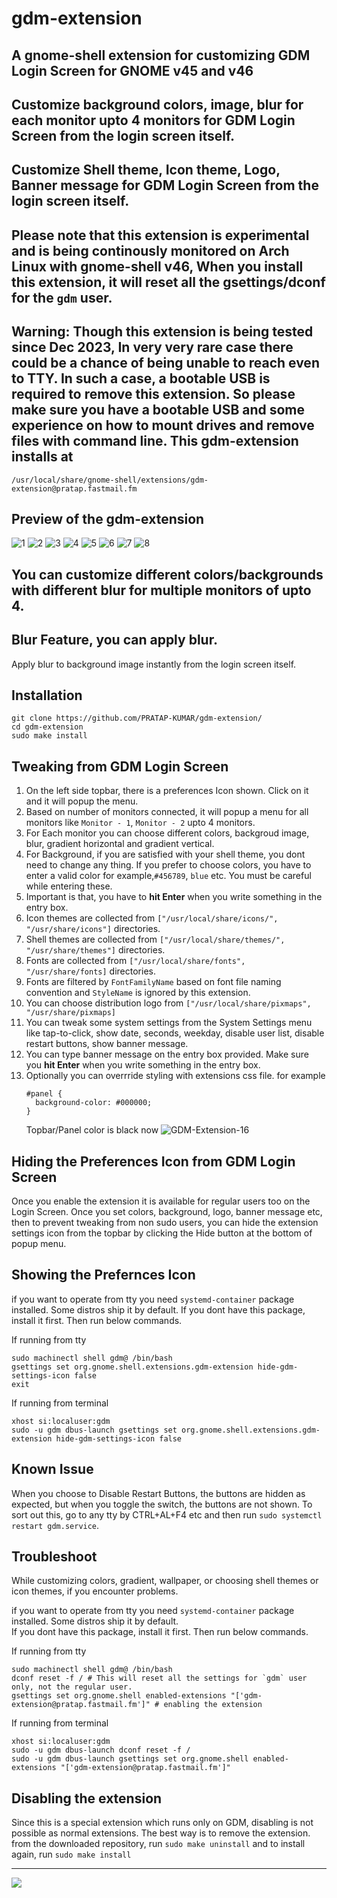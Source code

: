 ﻿# gdm-extension
## A gnome-shell extension for customizing GDM Login Screen for GNOME v45 and v46

## Customize background colors, image, blur for each monitor upto 4 monitors for GDM Login Screen from the login screen itself.
## Customize Shell theme, Icon theme, Logo, Banner message for GDM Login Screen from the login screen itself.

## Please note that this extension is experimental and is being continously monitored on Arch Linux with gnome-shell v46, When you install this extension, it will reset all the gsettings/dconf for the  **`gdm`**  user.

## Warning: Though this extension is being tested since Dec 2023, In very very rare case there could be a chance of being unable to reach even to TTY. In such a case, a bootable USB is required to remove this extension. So please make sure you have a bootable USB and some experience on how to mount drives and remove files with command line. This gdm-extension installs at 
```
/usr/local/share/gnome-shell/extensions/gdm-extension@pratap.fastmail.fm
```

## Preview of the gdm-extension

![1](https://github.com/PRATAP-KUMAR/gdm-extension/assets/40719899/5575a0ea-677b-41e1-aea6-0215209dd1eb)
![2](https://github.com/PRATAP-KUMAR/gdm-extension/assets/40719899/f6d13533-9407-4f18-b2db-449702e78c59)
![3](https://github.com/PRATAP-KUMAR/gdm-extension/assets/40719899/4e1e9f75-6174-479b-94bd-7437380af435)
![4](https://github.com/PRATAP-KUMAR/gdm-extension/assets/40719899/3b6a6b85-fd95-4edf-a8f7-869ce21b34d3)
![5](https://github.com/PRATAP-KUMAR/gdm-extension/assets/40719899/b08bb4da-a8ea-4414-b3ba-84c3244b4195)
![6](https://github.com/PRATAP-KUMAR/gdm-extension/assets/40719899/9a2094c5-4190-4cc8-a52b-d02098222dc5)
![7](https://github.com/PRATAP-KUMAR/gdm-extension/assets/40719899/5e49761e-2b65-4794-8642-ab9bf1afaec2)
![8](https://github.com/PRATAP-KUMAR/gdm-extension/assets/40719899/f7fdd6bb-3b98-4dfc-a2fd-dc4b71bfaa43)

## You can customize different colors/backgrounds with different blur for multiple monitors of upto 4.

## Blur Feature, you can apply blur.
Apply blur to background image instantly from the login screen itself.

## Installation
```
git clone https://github.com/PRATAP-KUMAR/gdm-extension/
cd gdm-extension
sudo make install
```
## Tweaking from GDM Login Screen
1. On the left side topbar, there is a preferences Icon shown. Click on it and it will popup the menu.
2. Based on number of monitors connected, it will popup a menu for all monitors like `Monitor - 1`, `Monitor - 2` upto 4 monitors.
3. For Each monitor you can choose different colors, backgroud image, blur, gradient horizontal and gradient vertical.
4. For Background, if you are satisfied with your shell theme, you dont need to change any thing. If you prefer to choose
   colors, you have to enter a valid color for example,`#456789`, `blue` etc. You must be careful
   while entering these.
5. Important is that, you have to **hit Enter** when you write something in the entry box.
6. Icon themes are collected from `["/usr/local/share/icons/", "/usr/share/icons"]` directories.
7. Shell themes are collected from `["/usr/local/share/themes/", "/usr/share/themes"]` directories.
8. Fonts are collected from `["/usr/local/share/fonts", "/usr/share/fonts]` directories.
9. Fonts are filtered by `FontFamilyName` based on font file naming convention and `StyleName` is ignored by this extension.
10. You can choose distribution logo from `["/usr/local/share/pixmaps", "/usr/share/pixmaps]`
11. You can tweak some system settings from the System Settings menu like tap-to-click, show date, seconds, weekday,
   disable user list, disable restart buttons, show banner message.
12. You can type banner message on the entry box provided. Make sure you **hit Enter** when you write something in the entry box.
13. Optionally you can overrride styling with extensions css file. for example
    ```
    #panel {
      background-color: #000000;
    }
    ```
    Topbar/Panel color is black now
    ![GDM-Extension-16](https://github.com/PRATAP-KUMAR/gdm-extension/assets/40719899/fa87d7ef-bb1a-47f1-a903-0e3f62aa1dcf)

## Hiding the Preferences Icon from GDM Login Screen
Once you enable the extension it is available for regular users too on the Login Screen.
Once you set colors, background, logo, banner message etc, then to prevent tweaking from non sudo users,
you can hide the extension settings icon from the topbar by clicking the Hide button at the bottom of popup menu.

## Showing the Prefernces Icon
if you want to operate from tty you need `systemd-container` package installed. Some distros ship it by default.
If you dont have this package, install it first. Then run below commands.

If running from tty
```
sudo machinectl shell gdm@ /bin/bash
gsettings set org.gnome.shell.extensions.gdm-extension hide-gdm-settings-icon false
exit
```

If running from terminal
```
xhost si:localuser:gdm
sudo -u gdm dbus-launch gsettings set org.gnome.shell.extensions.gdm-extension hide-gdm-settings-icon false
```

## Known Issue
When you choose to Disable Restart Buttons, the buttons are hidden as expected, but when you toggle the switch, the buttons
are not shown. To sort out this, go to any tty by CTRL+AL+F4 etc and then run
`sudo systemctl restart gdm.service`.

## Troubleshoot
While customizing colors, gradient, wallpaper, or choosing shell themes or icon themes, if you encounter problems.  

if you want to operate from tty you need `systemd-container` package installed. Some distros ship it by default.  
If you dont have this package, install it first. Then run below commands.

If running from tty
```
sudo machinectl shell gdm@ /bin/bash
dconf reset -f / # This will reset all the settings for `gdm` user only, not the regular user.
gsettings set org.gnome.shell enabled-extensions "['gdm-extension@pratap.fastmail.fm']" # enabling the extension
```
      
If running from terminal
```
xhost si:localuser:gdm
sudo -u gdm dbus-launch dconf reset -f /
sudo -u gdm dbus-launch gsettings set org.gnome.shell enabled-extensions "['gdm-extension@pratap.fastmail.fm']"
```

## Disabling the extension
Since this is a special extension which runs only on GDM, disabling is not possible as normal extensions.
The best way is to remove the extension. from the downloaded repository, run
`sudo make uninstall` and to install again, run `sudo make install`

<hr/>

<a href="https://www.buymeacoffee.com/pratappanabaka"><img src="https://img.buymeacoffee.com/button-api/?text=Buy me a coffee&emoji=☕&slug=pratappanabaka&button_colour=FFDD00&font_colour=000000&font_family=Poppins&outline_colour=000000&coffee_colour=ffffff" /></a>
